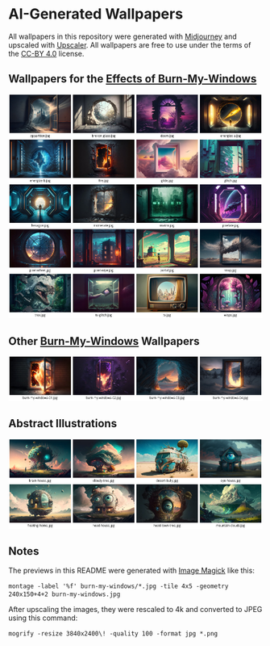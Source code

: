 # AI-Generated Wallpapers

All wallpapers in this repository were generated with [Midjourney](https://www.midjourney.com) and upscaled with [Upscaler](https://flathub.org/apps/details/io.gitlab.theevilskeleton.Upscaler).
All wallpapers are free to use under the terms of the [CC-BY 4.0](https://creativecommons.org/licenses/by/4.0/) license.


## Wallpapers for the [Effects of Burn-My-Windows](https://github.com/Schneegans/Burn-My-Windows)


[![](burn-my-windows-effects.jpg)](burn-my-windows-effects)

## Other [Burn-My-Windows](https://github.com/Schneegans/Burn-My-Windows) Wallpapers

[![](burn-my-windows.jpg)](burn-my-windows)


## Abstract Illustrations

[![](abstract-illustrations.jpg)](abstract-illustrations)


## Notes

The previews in this README were generated with [Image Magick](https://imagemagick.org/index.php) like this:

```
montage -label '%f' burn-my-windows/*.jpg -tile 4x5 -geometry 240x150+4+2 burn-my-windows.jpg
```

After upscaling the images, they were rescaled to 4k and converted to JPEG using this command:

```
mogrify -resize 3840x2400\! -quality 100 -format jpg *.png
```